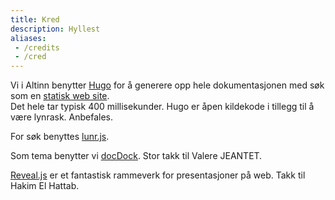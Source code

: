 ```yaml
---
title: Kred
description: Hyllest
aliases:
 - /credits
 - /cred
---
```


Vi i Altinn benytter [Hugo](https://gohugo.io/) for å generere opp hele dokumentasjonen med søk som en [statisk web site](https://en.wikipedia.org/wiki/Static_web_page).  
Det hele tar typisk 400 millisekunder. Hugo er åpen kildekode i tillegg til å være lynrask. Anbefales.

For søk benyttes [lunr.js](https://github.com/olivernn/lunr.js/).

Som tema benytter vi [docDock](https://themes.gohugo.io/docdock/). Stor takk til Valere JEANTET.

[Reveal.js](https://github.com/hakimel/reveal.js/) er et fantastisk rammeverk for presentasjoner på web. Takk til Hakim El Hattab.
